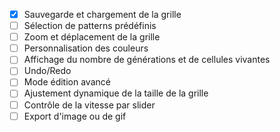- [X] Sauvegarde et chargement de la grille
- [ ] Sélection de patterns prédéfinis
- [ ] Zoom et déplacement de la grille
- [ ] Personnalisation des couleurs
- [ ] Affichage du nombre de générations et de cellules vivantes
- [ ] Undo/Redo
- [ ] Mode édition avancé
- [ ] Ajustement dynamique de la taille de la grille
- [ ] Contrôle de la vitesse par slider
- [ ] Export d'image ou de gif